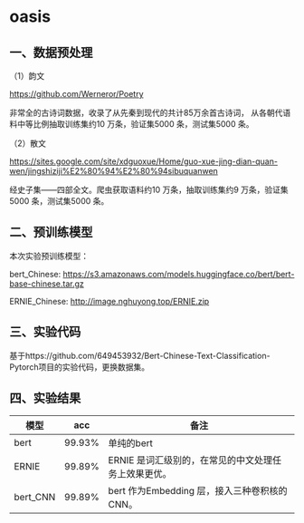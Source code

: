 # oasis
## 一、数据预处理
（1）韵文

https://github.com/Werneror/Poetry 

非常全的古诗词数据，收录了从先秦到现代的共计85万余首古诗词，
从各朝代语料中等比例抽取训练集约10 万条，验证集5000 条，测试集5000 条。

（2）散文

https://sites.google.com/site/xdguoxue/Home/guo-xue-jing-dian-quan-wen/jingshiziji%E2%80%94%E2%80%94sibuquanwen 

经史子集——四部全文。爬虫获取语料约10 万条，抽取训练集约9 万条，验证集5000 条，测试集5000 条。

## 二、预训练模型

本次实验预训练模型：

bert_Chinese: https://s3.amazonaws.com/models.huggingface.co/bert/bert-base-chinese.tar.gz

ERNIE_Chinese: http://image.nghuyong.top/ERNIE.zip

## 三、实验代码

基于https://github.com/649453932/Bert-Chinese-Text-Classification-Pytorch项目的实验代码，更换数据集。

## 四、实验结果
	
模型|acc|备注
--|--|--
bert|99.93%|单纯的bert
ERNIE|99.89%|ERNIE 是词汇级别的，在常见的中文处理任务上效果更优。  
bert_CNN|99.89%|bert 作为Embedding 层，接入三种卷积核的CNN。

